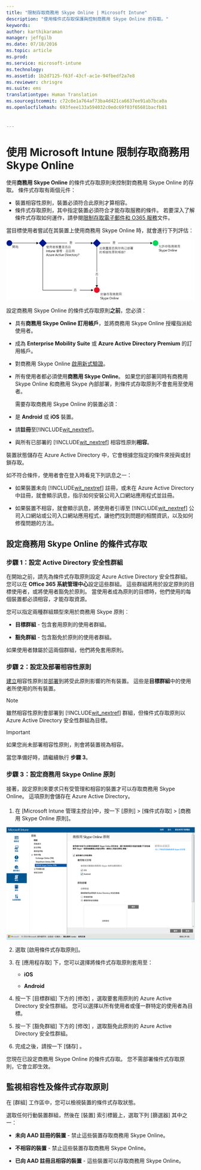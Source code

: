 ```yaml
---
title: "限制存取商務用 Skype Online | Microsoft Intune"
description: "使用條件式存取保護與控制商務用 Skype Online 的存取。"
keywords: 
author: karthikaraman
manager: jeffgilb
ms.date: 07/18/2016
ms.topic: article
ms.prod: 
ms.service: microsoft-intune
ms.technology: 
ms.assetid: 1b2d7125-f63f-43cf-ac1e-94fbedf2a7e8
ms.reviewer: chrisgre
ms.suite: ems
translationtype: Human Translation
ms.sourcegitcommit: c72c8e1a764af73ba4d421ca6637ee91ab7bca0a
ms.openlocfilehash: 693feee133a594032c0edc69f03f65681bacfb81


---
```


# 使用 Microsoft Intune 限制存取商務用 Skype Online
使用**商務用 Skype Online** 的條件式存取原則來控制對商務用 Skype Online 的存取。
條件式存取有兩個元件：
- 裝置相容性原則，裝置必須符合此原則才算相容。
- 條件式存取原則，其中指定裝置必須符合才能存取服務的條件。
若要深入了解條件式存取如何運作，請參閱[限制存取電子郵件和 O365 服務](restrict-access-to-email-and-o365-services-with-microsoft-intune.md)文件。

當目標使用者嘗試在其裝置上使用商務用 Skype Online 時，就會進行下列評估：

![此圖顯示用來決定允許或禁止裝置存取商務用 Skype Online 的決策點](../media/ConditionalAccess_SkypeforBusiness.png)

設定商務用 Skype Online 的條件式存取原則**之前**，您必須：
- 具有**商務用 Skype Online 訂用帳戶**，並將商務用 Skype Online 授權指派給使用者。
- 成為 **Enterprise Mobility Suite** 或 **Azure Active Directory Premium** 的訂用帳戶。
-   對商務用 Skype Online [啟用新式驗證](https://docs.microsoft.com/en-us/intune/deploy-use/restrict-access-to-skype-for-business-online-with-microsoft-intune)。
-  所有使用者都必須使用**商務用 Skype Online**。 如果您的部署同時有商務用 Skype Online 和商務用 Skype 內部部署，則條件式存取原則不會套用至使用者。

    需要存取商務用 Skype Online 的裝置必須：

-   是 **Android** 或 **iOS** 裝置。

-   請**註冊**至[!INCLUDE[wit_nextref](../includes/wit_nextref_md.md)]。

-   與所有已部署的 [!INCLUDE[wit_nextref](../includes/wit_nextref_md.md)] 相容性原則**相容**。


裝置狀態儲存在 Azure Active Directory 中，它會根據您指定的條件來授與或封鎖存取。

如不符合條件，使用者會在登入時看見下列訊息之一：

-   如果裝置未向 [!INCLUDE[wit_nextref](../includes/wit_nextref_md.md)] 註冊，或未在 Azure Active Directory 中註冊，就會顯示訊息，指示如何安裝公司入口網站應用程式並註冊。

-   如果裝置不相容，就會顯示訊息，將使用者引導至 [!INCLUDE[wit_nextref](../includes/wit_nextref_md.md)] 公司入口網站或公司入口網站應用程式，讓他們找到問題的相關資訊，以及如何修復問題的方法。

## 設定商務用 Skype Online 的條件式存取

### 步驟 1：設定 Active Directory 安全性群組
在開始之前，請先為條件式存取原則設定 Azure Active Directory 安全性群組。 您可以在 **Office 365 系統管理中心**設定這些群組。 這些群組將用於設定原則的目標使用者，或將使用者豁免於原則。 當使用者成為原則的目標時，他們使用的每個裝置都必須相容，才能存取資源。

您可以指定兩種群組類型來用於商務用 Skype 原則︰

-   **目標群組** - 包含套用原則的使用者群組。

-   **豁免群組** - 包含豁免於原則的使用者群組。

如果使用者隸屬於這兩個群組，他們將免套用原則。

### 步驟 2：設定及部署相容性原則
[建立](create-a-device-compliance-policy-in-microsoft-intune.md)相容性原則並[部署](deploy-and-monitor-a-device-compliance-policy-in-microsoft-intune.md)到將受此原則影響的所有裝置。 這些是**目標群組**中的使用者所使用的所有裝置。

> [!NOTE]
> 雖然相容性原則會部署到 [!INCLUDE[wit_nextref](../includes/wit_nextref_md.md)] 群組，但條件式存取原則以 Azure Active Directory 安全性群組為目標。


> [!IMPORTANT]
> 如果您尚未部署相容性原則，則會將裝置視為相容。

當您準備好時，請繼續執行 **步驟 3**。

### 步驟 3：設定商務用 Skype Online 原則
接著，設定原則來要求只有受管理和相容的裝置才可以存取商務用 Skype Online。 這項原則會儲存在 Azure Active Directory。

####
1.  在 [Microsoft Intune 管理主控台][](https://manage.microsoft.com)中，按一下 [原則]  >  [條件式存取]  >  [商務用 Skype Online 原則]。

![商務用 Skype Online 條件式存取原則頁面的螢幕擷取畫面](./media/conditional_access_SFBPolicy.png)

2.  選取 [啟用條件式存取原則]。

3.  在 [應用程存取] 下，您可以選擇將條件式存取原則套用至：

    -   **iOS**

    -   **Android**

4.  按一下 [目標群組] 下方的 [修改]  ，選取要套用原則的 Azure Active Directory 安全性群組。 您可以選擇以所有使用者或僅一群特定的使用者為目標。

5.  按一下 [豁免群組] 下方的 [修改]  ，選取豁免此原則的 Azure Active Directory 安全性群組。

6.  完成之後，請按一下 [儲存] 。

您現在已設定商務用 Skype Online 的條件式存取。 您不需部署條件式存取原則，它會立即生效。


## 監視相容性及條件式存取原則
在 [群組]  工作區中，您可以檢視裝置的條件式存取狀態。

選取任何行動裝置群組，然後在 [裝置]  索引標籤上，選取下列 [篩選器] 其中之一：

* **未向 AAD 註冊的裝置** - 禁止這些裝置存取商務用 Skype Online。

* **不相容的裝置** - 禁止這些裝置存取商務用 Skype Online。

* **已向 AAD 註冊且相容的裝置** - 這些裝置可以存取商務用 Skype Online。



<!--HONumber=Jul16_HO3-->


